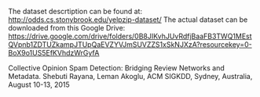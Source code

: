 The dataset descrtiption can be found at: http://odds.cs.stonybrook.edu/yelpzip-dataset/
The actual dataset can be downloaded from this Google Drive: https://drive.google.com/drive/folders/0B8JIKvhJUvRdfjBaaFB3TWQ1MEstQVpnb1ZDTUZkampJTUpQaEVZYVJmSUVZZS1xSkNJXzA?resourcekey=0-BoX9o1US5EfKVhdzWrGyfA

Collective Opinion Spam Detection: Bridging Review Networks and Metadata. Shebuti Rayana, Leman Akoglu, ACM SIGKDD, Sydney, Australia, August 10-13, 2015
